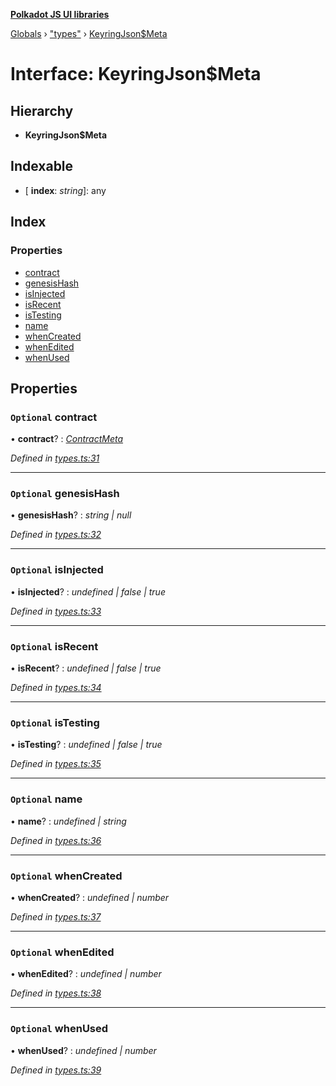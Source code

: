 **[Polkadot JS UI libraries](../README.md)**

[Globals](../globals.md) › [&quot;types&quot;](../modules/_types_.md) › [KeyringJson$Meta](_types_.keyringjson_meta.md)

# Interface: KeyringJson$Meta

## Hierarchy

* **KeyringJson$Meta**

## Indexable

* \[ **index**: *string*\]: any

## Index

### Properties

* [contract](_types_.keyringjson_meta.md#optional-contract)
* [genesisHash](_types_.keyringjson_meta.md#optional-genesishash)
* [isInjected](_types_.keyringjson_meta.md#optional-isinjected)
* [isRecent](_types_.keyringjson_meta.md#optional-isrecent)
* [isTesting](_types_.keyringjson_meta.md#optional-istesting)
* [name](_types_.keyringjson_meta.md#optional-name)
* [whenCreated](_types_.keyringjson_meta.md#optional-whencreated)
* [whenEdited](_types_.keyringjson_meta.md#optional-whenedited)
* [whenUsed](_types_.keyringjson_meta.md#optional-whenused)

## Properties

### `Optional` contract

• **contract**? : *[ContractMeta](_types_.contractmeta.md)*

*Defined in [types.ts:31](https://github.com/polkadot-js/ui/blob/435cf90/packages/ui-keyring/src/types.ts#L31)*

___

### `Optional` genesisHash

• **genesisHash**? : *string | null*

*Defined in [types.ts:32](https://github.com/polkadot-js/ui/blob/435cf90/packages/ui-keyring/src/types.ts#L32)*

___

### `Optional` isInjected

• **isInjected**? : *undefined | false | true*

*Defined in [types.ts:33](https://github.com/polkadot-js/ui/blob/435cf90/packages/ui-keyring/src/types.ts#L33)*

___

### `Optional` isRecent

• **isRecent**? : *undefined | false | true*

*Defined in [types.ts:34](https://github.com/polkadot-js/ui/blob/435cf90/packages/ui-keyring/src/types.ts#L34)*

___

### `Optional` isTesting

• **isTesting**? : *undefined | false | true*

*Defined in [types.ts:35](https://github.com/polkadot-js/ui/blob/435cf90/packages/ui-keyring/src/types.ts#L35)*

___

### `Optional` name

• **name**? : *undefined | string*

*Defined in [types.ts:36](https://github.com/polkadot-js/ui/blob/435cf90/packages/ui-keyring/src/types.ts#L36)*

___

### `Optional` whenCreated

• **whenCreated**? : *undefined | number*

*Defined in [types.ts:37](https://github.com/polkadot-js/ui/blob/435cf90/packages/ui-keyring/src/types.ts#L37)*

___

### `Optional` whenEdited

• **whenEdited**? : *undefined | number*

*Defined in [types.ts:38](https://github.com/polkadot-js/ui/blob/435cf90/packages/ui-keyring/src/types.ts#L38)*

___

### `Optional` whenUsed

• **whenUsed**? : *undefined | number*

*Defined in [types.ts:39](https://github.com/polkadot-js/ui/blob/435cf90/packages/ui-keyring/src/types.ts#L39)*